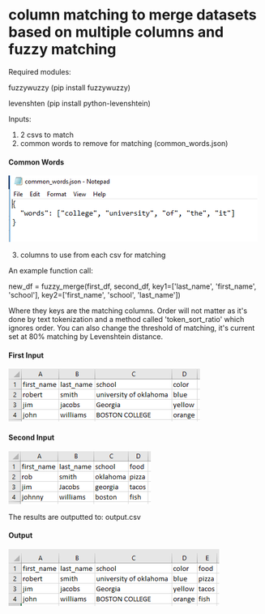 # column matching to merge datasets based on multiple columns and fuzzy matching


Required modules:

fuzzywuzzy (pip install fuzzywuzzy)

levenshten (pip install python-levenshtein)

Inputs:
1. 2 csvs to match
2. common words to remove for matching (common_words.json)

#### Common Words
![Common Words](diagrams/common_words.png)

3. columns to use from each csv for matching

An example function call:

new_df = fuzzy_merge(first_df, second_df, key1=['last_name', 'first_name', 'school'],
                     key2=['first_name', 'school', 'last_name'])

Where they keys are the matching columns. Order will not matter as it's done by text tokenization and a method called 'token_sort_ratio' which ignores order. You can also change the threshold of matching, it's current set at 80% matching by Levenshtein distance.

#### First Input
![First Input](diagrams/data_1.png)

#### Second Input
![Second Input](diagrams/data_2.png)

The results are outputted to: output.csv

#### Output
![Output](diagrams/output.png)

